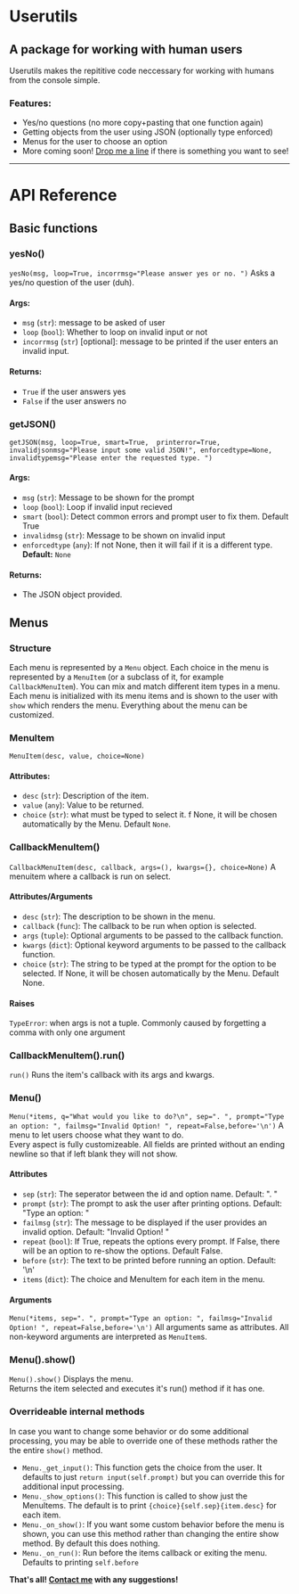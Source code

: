 # Userutils

## A package for working with human users
Userutils makes the repititive code neccessary for working with humans from the console simple.  
### Features:
+ Yes/no questions (no more copy+pasting that one function again)
+ Getting objects from the user using JSON (optionally type enforced)
+ Menus for the user to choose an option
+ More coming soon! [Drop me a line](https://scoder12.com/contact.html) if there is something you want to see! 

***
# API Reference
## Basic functions
### yesNo()
`yesNo(msg, loop=True, incorrmsg="Please answer yes or no. ")`
Asks a yes/no question of the user (duh).
#### Args:
+ `msg` (`str`): message to be asked of user
+ `loop` (`bool`): Whether to loop on invalid input or not
+ `incorrmsg` (`str`) [optional]: message to be printed if the user enters an invalid input.

#### Returns:
+ `True` if the user answers yes
+ `False` if the user answers no

### getJSON()
`getJSON(msg, loop=True, smart=True, 
printerror=True, invalidjsonmsg="Please input some valid JSON!", enforcedtype=None, invalidtypemsg="Please enter the requested type. ")`
#### Args:
+ `msg` (`str`): Message to be shown for the prompt
+ `loop` (`bool`): Loop if invalid input recieved
+ `smart` (`bool`): Detect common errors and prompt user to fix them. Default True
+ `invalidmsg` (`str`): Message to be shown on invalid input
+ `enforcedtype` (`any`): If not None, then it will fail if it is a different type. **Default:** `None`

#### Returns:
+ The JSON object provided.

## Menus
### Structure
Each menu is represented by a `Menu` object. Each choice in the menu is represented by a `MenuItem` (or a subclass of it, for example `CallbackMenuItem`). You can mix and match different item types in a menu. Each menu is initialized with its menu items and is shown to the user with `show` which renders the menu. Everything about the menu can be customized. 
### MenuItem
`MenuItem(desc, value, choice=None)`
#### Attributes:
+ `desc` (`str`): Description of the item.
+ `value` (`any`): Value to be returned.
+ `choice` (`str`): what must be typed to select it. f None, it will be chosen automatically by the Menu. Default `None`. 

### CallbackMenuItem()
`CallbackMenuItem(desc, callback, args=(), kwargs={}, choice=None)`
A menuitem where a callback is run on select. 
#### Attributes/Arguments
+ `desc` (`str`): The description to be shown in the menu. 
+ `callback` (`func`): The callback to be run when option is selected. 
+ `args` (`tuple`): Optional arguments to be passed to the callback function. 
+ `kwargs` (`dict`): Optional keyword arguments to be passed to the callback function. 
+ `choice` (`str`): The string to be typed at the prompt for the option to be selected. If None, it will be chosen automatically by the Menu. Default None. 

#### Raises
`TypeError`: when args is not a tuple. Commonly caused by forgetting a comma with only one argument

### CallbackMenuItem().run()
`run()`
Runs the item's callback with its args and kwargs. 

### Menu()
`Menu(*items, q="What would you like to do?\n", sep=". ", prompt="Type an option: ", failmsg="Invalid Option! ", repeat=False,before='\n')`
A menu to let users choose what they want to do.  
Every aspect is fully customizeable. All fields are printed without an ending newline so that if left blank they will not show. 

#### Attributes
+ `sep` (`str`): The seperator between the id and option name.  Default: ". "
+ `prompt` (`str`): The prompt to ask the user after printing options.  Default: "Type an option: "
+ `failmsg` (`str`): The message to be displayed if the user provides an invalid option.  Default: "Invalid Option! "
+ `repeat` (`bool`): If True, repeats the options every prompt. If False, there will be an option to re-show the options. Default False. 
+ `before` (`str`): The text to be printed before running an option. Default: '\n'
+ `items` (`dict`): The choice and MenuItem for each item in the menu. 

#### Arguments
`Menu(*items, sep=". ", prompt="Type an option: ", failmsg="Invalid Option! ", repeat=False,before='\n')`
All arguments same as attributes. All non-keyword arguments are interpreted as `MenuItem`s. 

### Menu().show()
`Menu().show()`
Displays the menu.  
Returns the item selected and executes it's run() method if it has one. 

### Overrideable internal methods
In case you want to change some behavior or do some additional processing, you may be able to override one of these methods rather the the entire `show()` method. 

+ `Menu._get_input()`: This function gets the choice from the user. It defaults to just `return input(self.prompt)` but you can override this for additional input processing. 
+ `Menu._show_options()`: This function is called to show just the MenuItems. The default is to print `{choice}{self.sep}{item.desc}` for each item. 
+ `Menu._on_show()`: If you want some custom behavior before the menu is shown, you can use this method rather than changing the entire show method. By default this does nothing. 
+ `Menu._on_run()`: Run before the items callback or exiting the menu. Defaults to printing `self.before`

**That's all! [Contact me](https://scoder12.com/contact.html) with any suggestions!**
